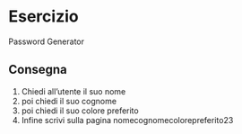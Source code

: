 # Esercizio
Password Generator

## Consegna
1. Chiedi all’utente il suo nome
2. poi chiedi il suo cognome
3. poi chiedi il suo colore preferito
4. Infine scrivi sulla pagina nomecognomecolorepreferito23